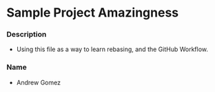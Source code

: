 # Sample Project Amazingness


### Description

- Using this file as a way to learn rebasing, and the GitHub Workflow.



### Name

- Andrew Gomez

